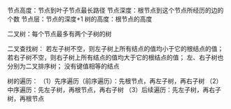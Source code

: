 节点高度：节点到叶子节点最长路径
节点深度：根节点到这个节点所经历的边的个数
节点层：节点的深度+1
树的高度：根节点的高度

二叉树：每个节点最多有两个子树的树


二叉查找树：
若左子树不空，则左子树上所有结点的值均小于它的根结点的值；
若右子树不空，则右子树上所有结点的值均大于它的根结点的值；
左、右子树也分别为二叉排序树；
没有键值相等的结点


树的遍历：
（1）先序遍历（前序遍历）：先根节点，再左子树，再右子树
（2）中序遍历：先左子树，再根节点，再右子树
（3）后续遍历：先左子树，再右子树，再根节点